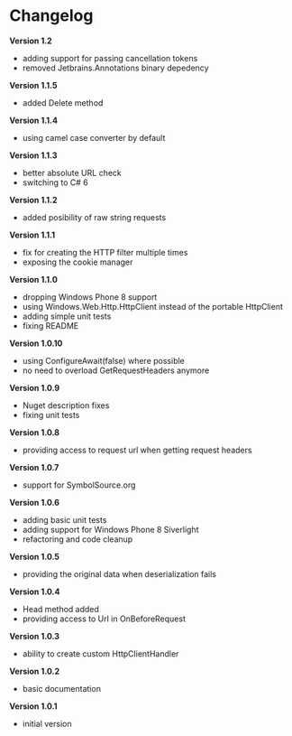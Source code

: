 Changelog
============================

**Version 1.2**

- adding support for passing cancellation tokens
- removed Jetbrains.Annotations binary depedency

**Version 1.1.5**

- added Delete<T> method

**Version 1.1.4**

- using camel case converter by default

**Version 1.1.3**

- better absolute URL check
- switching to C# 6

**Version 1.1.2**

- added posibility of raw string requests

**Version 1.1.1**

- fix for creating the HTTP filter multiple times
- exposing the cookie manager

**Version 1.1.0**

- dropping Windows Phone 8 support
- using Windows.Web.Http.HttpClient instead of the portable HttpClient
- adding simple unit tests
- fixing README

**Version 1.0.10**

- using ConfigureAwait(false) where possible
- no need to overload GetRequestHeaders anymore

**Version 1.0.9**

- Nuget description fixes
- fixing unit tests

**Version 1.0.8**

- providing access to request url when getting request headers

**Version 1.0.7**

- support for SymbolSource.org

**Version 1.0.6**

- adding basic unit tests
- adding support for Windows Phone 8 Siverlight
- refactoring and code cleanup

**Version 1.0.5**

- providing the original data when deserialization fails

**Version 1.0.4**

- Head method added
- providing access to Url in OnBeforeRequest

**Version 1.0.3**

- ability to create custom HttpClientHandler

**Version 1.0.2**

- basic documentation

**Version 1.0.1**

- initial version